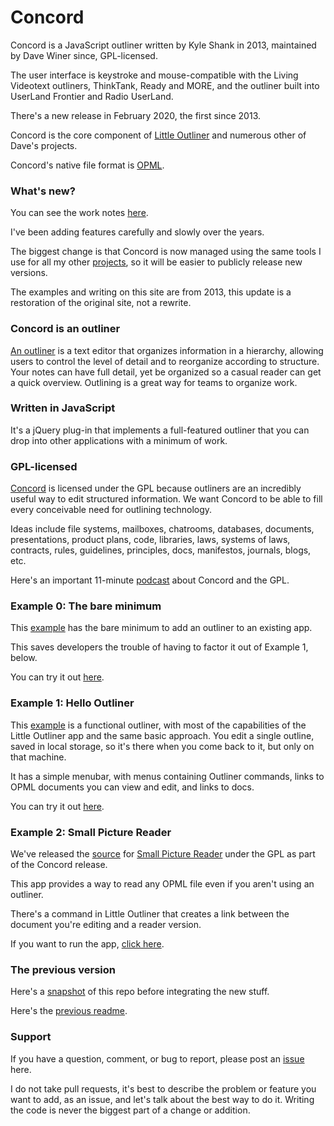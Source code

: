 # Concord

Concord is a JavaScript outliner written by Kyle Shank in 2013, maintained by Dave Winer since, GPL-licensed.  

The user interface is keystroke and mouse-compatible with the Living Videotext outliners, ThinkTank, Ready and MORE, and the outliner built into UserLand Frontier and Radio UserLand. 

There's a new release in February 2020, the first since 2013. 

Concord is the core component of <a href="http://littleoutliner.com/">Little Outliner</a> and numerous other of Dave's projects. 

Concord's native file format is <a href="http://dev.opml.org/">OPML</a>.

### What's new?

You can see the work notes <a href="https://github.com/scripting/concord/blob/master/worknotes.md">here</a>. 

I've been adding features carefully and slowly over the years. 

The biggest change is that Concord is now managed using the same tools I use for all my other <a href="https://github.com/scripting?tab=repositories">projects</a>, so it will be easier to publicly release new versions. 

The examples and writing on this site are from 2013, this update is a restoration of the original site, not a rewrite. 

### Concord is an outliner

<a href="http://outlinerhowto.opml.org/">An outliner</a> is a text editor that organizes information in a hierarchy, allowing users to control the level of detail and to reorganize according to structure. Your notes can have full detail, yet be organized so a casual reader can get a quick overview. Outlining is a great way for teams to organize work. 

### Written in JavaScript

It's a jQuery plug-in that implements a full-featured outliner that you can drop into other applications with a minimum of work. 

### GPL-licensed

<a href="https://github.com/scripting/concord">Concord</a> is licensed under the GPL because outliners are an incredibly useful way to edit structured information. We want Concord to be able to fill every conceivable need for outlining technology. 

Ideas include file systems, mailboxes, chatrooms, databases, documents, presentations, product plans, code, libraries, laws, systems of laws, contracts, rules, guidelines, principles, docs, manifestos, journals, blogs, etc. 

Here's an important 11-minute <a href="http://scripting.com/2013/09/17/importantPodcastAboutConcordGpl">podcast</a> about Concord and the GPL.  

### Example 0: The bare minimum

This <a href="https://github.com/scripting/concord/blob/master/example0/index.html">example</a> has the bare minimum to add an outliner to an existing app.

This saves developers the trouble of having to factor it out of Example 1, below.

You can try it out <a href="http://scripting.com/code/concord/repo/example0/">here</a>. 

### Example 1: Hello Outliner

This <a href="https://github.com/scripting/concord/tree/master/example1/index.html">example</a> is a functional outliner, with most of the capabilities of the Little Outliner app and the same basic approach. You edit a single outline, saved in local storage, so it's there when you come back to it, but only on that machine.

It has a simple menubar, with menus containing Outliner commands, links to OPML documents you can view and edit, and links to docs.

You can try it out <a href="http://scripting.com/code/concord/repo/example1/">here</a>.

### Example 2: Small Picture Reader

We've released the <a href="https://github.com/scripting/concord/blob/master/example2/index.html">source</a> for <a href="http://docs.fargo.io/fargo/reader">Small Picture Reader</a> under the GPL as part of the Concord release.

This app provides a way to read any OPML file even if you aren't using an outliner.

There's a command in Little Outliner that creates a link between the document you're editing and a reader version.

If you want to run the app, <a href="http://scripting.com/code/concord/repo/example2/">click here</a>.

### The previous version

Here's a <a href="http://scripting.com/2020/02/13/concord-master.zip">snapshot</a> of this repo before integrating the new stuff. 

Here's the <a href="https://github.com/scripting/concord/blob/master/archive/readme2013.md">previous readme</a>. 

### Support

If you have a question, comment, or bug to report, please post an <a href="https://github.com/scripting/concord/issues">issue</a> here. 

I do not take pull requests, it's best to describe the problem or feature you want to add, as an issue, and let's talk about the best way to do it. Writing the code is never the biggest part of a change or addition. 

